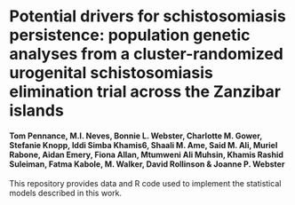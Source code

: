 # Potential drivers for schistosomiasis persistence: population genetic analyses from a cluster-randomized urogenital schistosomiasis elimination trial across the Zanzibar islands
#### Tom Pennance, M.I. Neves, Bonnie L. Webster, Charlotte M. Gower, Stefanie Knopp, Iddi Simba Khamis6, Shaali M. Ame, Said M. Ali, Muriel Rabone, Aidan Emery, Fiona Allan, Mtumweni Ali Muhsin, Khamis Rashid Suleiman, Fatma Kabole, M. Walker, David Rollinson & Joanne P. Webster

This repository provides data and R code used to implement the statistical models described in this work.
